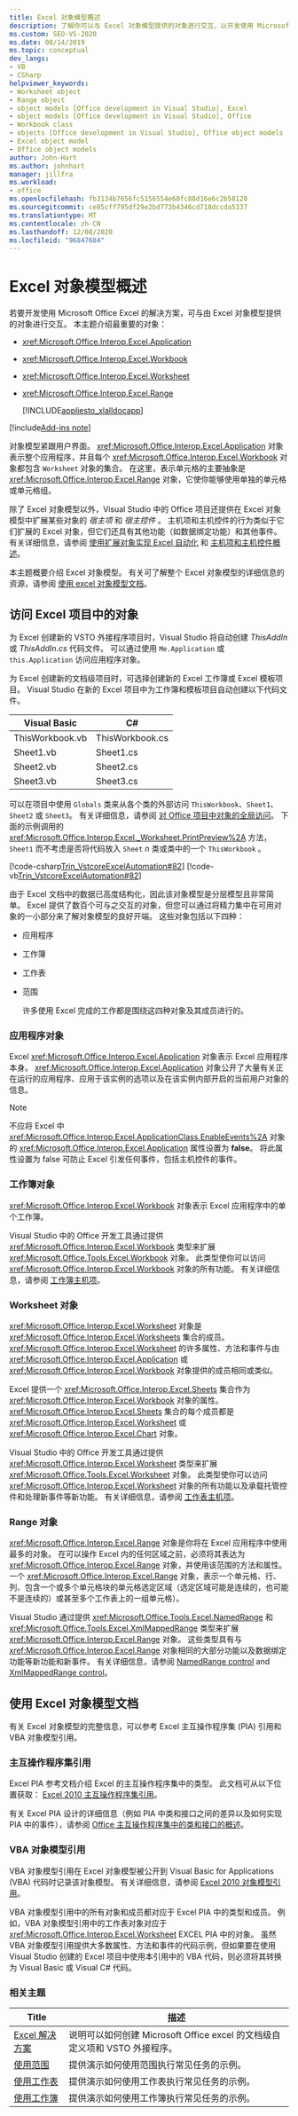 ```yaml
---
title: Excel 对象模型概述
description: 了解你可以与 Excel 对象模型提供的对象进行交互，以开发使用 Microsoft Office Excel 的解决方案。
ms.custom: SEO-VS-2020
ms.date: 08/14/2019
ms.topic: conceptual
dev_langs:
- VB
- CSharp
helpviewer_keywords:
- Worksheet object
- Range object
- object models [Office development in Visual Studio], Excel
- object models [Office development in Visual Studio], Office
- Workbook class
- objects [Office development in Visual Studio], Office object models
- Excel object model
- Office object models
author: John-Hart
ms.author: johnhart
manager: jillfra
ms.workload:
- office
ms.openlocfilehash: fb3134b7656fc5156554e60fc88d16e6c2b58120
ms.sourcegitcommit: ce85cff795df29e2bd773b4346cd718dccda5337
ms.translationtype: MT
ms.contentlocale: zh-CN
ms.lasthandoff: 12/08/2020
ms.locfileid: "96847684"
---
```

# <a name="excel-object-model-overview"></a>Excel 对象模型概述
  若要开发使用 Microsoft Office Excel 的解决方案，可与由 Excel 对象模型提供的对象进行交互。 本主题介绍最重要的对象：

- <xref:Microsoft.Office.Interop.Excel.Application>

- <xref:Microsoft.Office.Interop.Excel.Workbook>

- <xref:Microsoft.Office.Interop.Excel.Worksheet>

- <xref:Microsoft.Office.Interop.Excel.Range>

  [!INCLUDE[appliesto_xlalldocapp](../vsto/includes/appliesto-xlalldocapp-md.md)]

[!include[Add-ins note](includes/addinsnote.md)]

  对象模型紧跟用户界面。 <xref:Microsoft.Office.Interop.Excel.Application> 对象表示整个应用程序，并且每个 <xref:Microsoft.Office.Interop.Excel.Workbook> 对象都包含 `Worksheet` 对象的集合。 在这里，表示单元格的主要抽象是 <xref:Microsoft.Office.Interop.Excel.Range> 对象，它使你能够使用单独的单元格或单元格组。

  除了 Excel 对象模型以外，Visual Studio 中的 Office 项目还提供在 Excel 对象模型中扩展某些对象的 *宿主项* 和 *宿主控件* 。 主机项和主机控件的行为类似于它们扩展的 Excel 对象，但它们还具有其他功能（如数据绑定功能）和其他事件。 有关详细信息，请参阅 [使用扩展对象实现 Excel 自动化](../vsto/automating-excel-by-using-extended-objects.md) 和 [主机项和主机控件概述](../vsto/host-items-and-host-controls-overview.md)。

  本主题概要介绍 Excel 对象模型。 有关可了解整个 Excel 对象模型的详细信息的资源，请参阅 [使用 excel 对象模型文档](#ExcelOMDocumentation)。

## <a name="access-objects-in-an-excel-project"></a>访问 Excel 项目中的对象
 为 Excel 创建新的 VSTO 外接程序项目时，Visual Studio 将自动创建 *ThisAddIn* 或 *ThisAddIn.cs* 代码文件。 可以通过使用 `Me.Application` 或 `this.Application` 访问应用程序对象。

 为 Excel 创建新的文档级项目时，可选择创建新的 Excel 工作簿或 Excel 模板项目。 Visual Studio 在新的 Excel 项目中为工作簿和模板项目自动创建以下代码文件。

|Visual Basic|C#|
|------------------|---------|
|ThisWorkbook.vb|ThisWorkbook.cs|
|Sheet1.vb|Sheet1.cs|
|Sheet2.vb|Sheet2.cs|
|Sheet3.vb|Sheet3.cs|

 可以在项目中使用 `Globals` 类来从各个类的外部访问 `ThisWorkbook`、`Sheet1`、`Sheet2` 或 `Sheet3`。 有关详细信息，请参阅 [对 Office 项目中对象的全局访问](../vsto/global-access-to-objects-in-office-projects.md)。 下面的示例调用的 <xref:Microsoft.Office.Interop.Excel._Worksheet.PrintPreview%2A> 方法， `Sheet1` 而不考虑是否将代码放入 `Sheet` *n* 类或类中的一个 `ThisWorkbook` 。

 [!code-csharp[Trin_VstcoreExcelAutomation#82](../vsto/codesnippet/CSharp/Trin_VstcoreExcelAutomationCS/Sheet1.cs#82)]
 [!code-vb[Trin_VstcoreExcelAutomation#82](../vsto/codesnippet/VisualBasic/Trin_VstcoreExcelAutomation/Sheet1.vb#82)]

 由于 Excel 文档中的数据已高度结构化，因此该对象模型是分层模型且非常简单。 Excel 提供了数百个可与之交互的对象，但您可以通过将精力集中在可用对象的一小部分来了解对象模型的良好开端。 这些对象包括以下四种：

- 应用程序

- 工作簿

- 工作表

- 范围

  许多使用 Excel 完成的工作都是围绕这四种对象及其成员进行的。

### <a name="application-object"></a>应用程序对象
 Excel <xref:Microsoft.Office.Interop.Excel.Application> 对象表示 Excel 应用程序本身。 <xref:Microsoft.Office.Interop.Excel.Application> 对象公开了大量有关正在运行的应用程序、应用于该实例的选项以及在该实例内部开启的当前用户对象的信息。

> [!NOTE]
> 不应将 Excel 中 <xref:Microsoft.Office.Interop.Excel.ApplicationClass.EnableEvents%2A> 对象的 <xref:Microsoft.Office.Interop.Excel.Application> 属性设置为 **false**。 将此属性设置为 false 可防止 Excel 引发任何事件，包括主机控件的事件。

### <a name="workbook-object"></a>工作簿对象
 <xref:Microsoft.Office.Interop.Excel.Workbook> 对象表示 Excel 应用程序中的单个工作簿。

 Visual Studio 中的 Office 开发工具通过提供 <xref:Microsoft.Office.Interop.Excel.Workbook> 类型来扩展 <xref:Microsoft.Office.Tools.Excel.Workbook> 对象。 此类型使你可以访问 <xref:Microsoft.Office.Interop.Excel.Workbook> 对象的所有功能。 有关详细信息，请参阅 [工作簿主机项](../vsto/workbook-host-item.md)。

### <a name="worksheet-object"></a>Worksheet 对象
 <xref:Microsoft.Office.Interop.Excel.Worksheet> 对象是 <xref:Microsoft.Office.Interop.Excel.Worksheets> 集合的成员。 <xref:Microsoft.Office.Interop.Excel.Worksheet> 的许多属性、方法和事件与由 <xref:Microsoft.Office.Interop.Excel.Application> 或 <xref:Microsoft.Office.Interop.Excel.Workbook> 对象提供的成员相同或类似。

 Excel 提供一个 <xref:Microsoft.Office.Interop.Excel.Sheets> 集合作为 <xref:Microsoft.Office.Interop.Excel.Workbook> 对象的属性。 <xref:Microsoft.Office.Interop.Excel.Sheets> 集合的每个成员都是 <xref:Microsoft.Office.Interop.Excel.Worksheet> 或 <xref:Microsoft.Office.Interop.Excel.Chart> 对象。

 Visual Studio 中的 Office 开发工具通过提供 <xref:Microsoft.Office.Interop.Excel.Worksheet> 类型来扩展 <xref:Microsoft.Office.Tools.Excel.Worksheet> 对象。 此类型使你可以访问 <xref:Microsoft.Office.Interop.Excel.Worksheet> 对象的所有功能以及承载托管控件和处理新事件等新功能。 有关详细信息，请参阅 [工作表主机项](../vsto/worksheet-host-item.md)。

### <a name="range-object"></a>Range 对象
 <xref:Microsoft.Office.Interop.Excel.Range> 对象是你将在 Excel 应用程序中使用最多的对象。 在可以操作 Excel 内的任何区域之前，必须将其表达为 <xref:Microsoft.Office.Interop.Excel.Range> 对象，并使用该范围的方法和属性。 一个 <xref:Microsoft.Office.Interop.Excel.Range> 对象，表示一个单元格、行、列、包含一个或多个单元格块的单元格选定区域（选定区域可能是连续的，也可能不是连续的）或甚至多个工作表上的一组单元格）。

 Visual Studio 通过提供 <xref:Microsoft.Office.Tools.Excel.NamedRange> 和 <xref:Microsoft.Office.Tools.Excel.XmlMappedRange> 类型来扩展 <xref:Microsoft.Office.Interop.Excel.Range> 对象。 这些类型具有与 <xref:Microsoft.Office.Interop.Excel.Range> 对象相同的大部分功能以及数据绑定功能等新功能和新事件。 有关详细信息，请参阅 [NamedRange control](../vsto/namedrange-control.md) and [XmlMappedRange control](../vsto/xmlmappedrange-control.md)。

## <a name="use-the-excel-object-model-documentation"></a><a name="ExcelOMDocumentation"></a> 使用 Excel 对象模型文档
 有关 Excel 对象模型的完整信息，可以参考 Excel 主互操作程序集 (PIA) 引用和 VBA 对象模型引用。

### <a name="primary-interop-assembly-reference"></a>主互操作程序集引用
 Excel PIA 参考文档介绍 Excel 的主互操作程序集中的类型。 此文档可从以下位置获取： [Excel 2010 主互操作程序集引用](office-primary-interop-assemblies.md)。

 有关 Excel PIA 设计的详细信息（例如 PIA 中类和接口之间的差异以及如何实现 PIA 中的事件），请参阅 [Office 主互操作程序集中的类和接口的概述](/previous-versions/office/office-12/ms247299(v=office.12))。

### <a name="vba-object-model-reference"></a>VBA 对象模型引用
 VBA 对象模型引用在 Excel 对象模型被公开到 Visual Basic for Applications (VBA) 代码时记录该对象模型。 有关详细信息，请参阅 [Excel 2010 对象模型引用](/office/vba/api/overview/Excel/object-model)。

 VBA 对象模型引用中的所有对象和成员都对应于 Excel PIA 中的类型和成员。 例如，VBA 对象模型引用中的工作表对象对应于 <xref:Microsoft.Office.Interop.Excel.Worksheet> EXCEL PIA 中的对象。 虽然 VBA 对象模型引用提供大多数属性、方法和事件的代码示例，但如果要在使用 Visual Studio 创建的 Excel 项目中使用本引用中的 VBA 代码，则必须将其转换为 Visual Basic 或 Visual C# 代码。

### <a name="related-topics"></a>相关主题

|Title|描述|
|-----------|-----------------|
|[Excel 解决方案](../vsto/excel-solutions.md)|说明可以如何创建 Microsoft Office excel 的文档级自定义项和 VSTO 外接程序。|
|[使用范围](../vsto/working-with-ranges.md)|提供演示如何使用范围执行常见任务的示例。|
|[使用工作表](../vsto/working-with-worksheets.md)|提供演示如何使用工作表执行常见任务的示例。|
|[使用工作簿](../vsto/working-with-workbooks.md)|提供演示如何使用工作簿执行常见任务的示例。|
